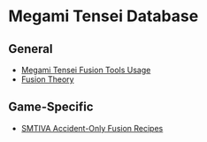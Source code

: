 # Megami Tensei Database

## General
* [Megami Tensei Fusion Tools Usage](./how-to-use.md)
* [Fusion Theory](./fusion-theory.md)

## Game-Specific
* [SMTIVA Accident-Only Fusion Recipes](./smt4f-recipes.md)
